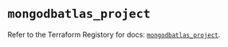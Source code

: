 # `mongodbatlas_project`

Refer to the Terraform Registory for docs: [`mongodbatlas_project`](https://registry.terraform.io/providers/mongodb/mongodbatlas/1.12.2/docs/resources/project).
